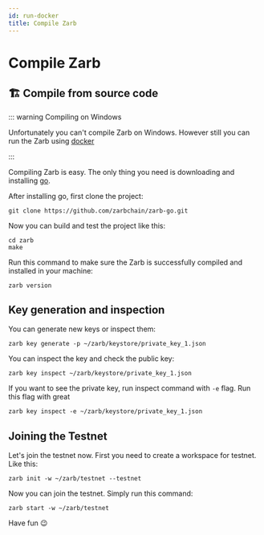 ```yaml
---
id: run-docker
title: Compile Zarb
---
```


# Compile Zarb

## 🏗️ Compile from source code

::: warning Compiling on Windows

Unfortunately you can't compile Zarb on Windows. However still you can run the Zarb using
[docker](./run-docker.md)

:::

Compiling Zarb is easy. The only thing you need is downloading and installing
[go](https://golang.org/doc/install).

After installing go, first clone the project:

```
git clone https://github.com/zarbchain/zarb-go.git
```

Now you can build and test the project like this:

```
cd zarb
make
```

Run this command to make sure the Zarb is successfully compiled and installed in your machine:

```
zarb version
```

## Key generation and inspection

You can generate new keys or inspect them:

```
zarb key generate -p ~/zarb/keystore/private_key_1.json
```

You can inspect the key and check the public key:

```
zarb key inspect ~/zarb/keystore/private_key_1.json
```

If you want to see the private key, run inspect command with `-e` flag. Run this flag with great

```
zarb key inspect -e ~/zarb/keystore/private_key_1.json
```

## Joining the Testnet

Let's join the testnet now. First you need to create a workspace for testnet. Like this:

```
zarb init -w ~/zarb/testnet --testnet
```

Now you can join the testnet. Simply run this command:

```
zarb start -w ~/zarb/testnet
```

Have fun 😉
